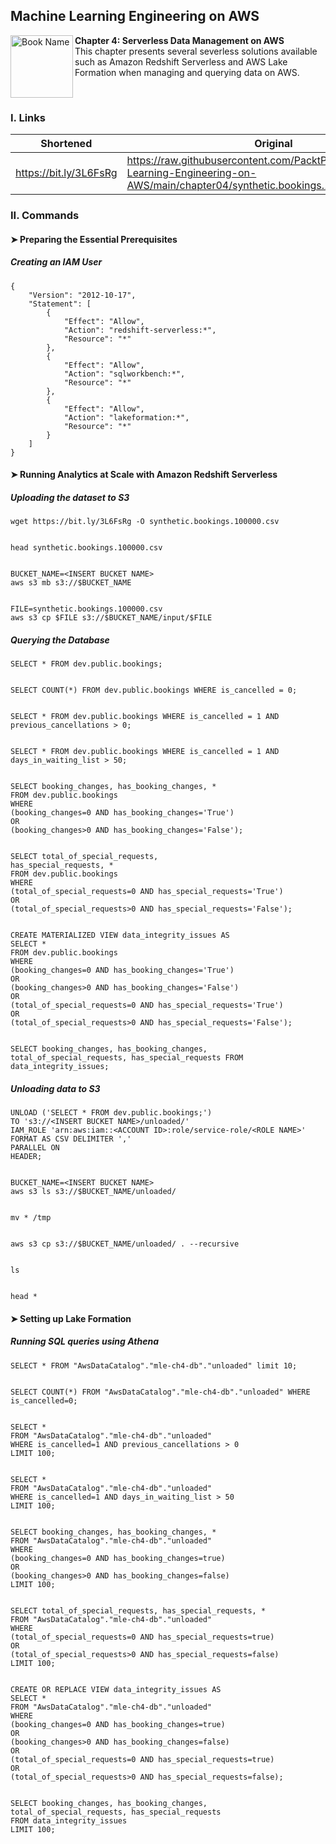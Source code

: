 ## Machine Learning Engineering on AWS

<a href="https://www.packtpub.com/product/machine-learning-engineering-on-aws/9781803247595"><img src="https://static.packt-cdn.com/products/9781803247595/cover/smaller" alt="Book Name" height="100px" align="left"></a>

**Chapter 4: Serverless Data Management on AWS** <br />
This chapter presents several severless solutions available such as Amazon Redshift Serverless and AWS Lake Formation when managing and querying data on AWS.

<br />

### I. Links

| Shortened              | Original                                                                                                                           |
|------------------------|------------------------------------------------------------------------------------------------------------------------------------|
| https://bit.ly/3L6FsRg | https://raw.githubusercontent.com/PacktPublishing/Machine-Learning-Engineering-on-AWS/main/chapter04/synthetic.bookings.100000.csv |

### II. Commands

#### ➤ Preparing the Essential Prerequisites

##### Creating an IAM User

```
{
    "Version": "2012-10-17", 
    "Statement": [
        {
            "Effect": "Allow",
            "Action": "redshift-serverless:*",
            "Resource": "*"
        },
        {
            "Effect": "Allow",
            "Action": "sqlworkbench:*",
            "Resource": "*"
        },
        {
            "Effect": "Allow",
            "Action": "lakeformation:*", 
            "Resource": "*"
        } 
    ]
}
```

#### ➤ Running Analytics at Scale with Amazon Redshift Serverless

##### Uploading the dataset to S3

```
wget https://bit.ly/3L6FsRg -O synthetic.bookings.100000.csv


head synthetic.bookings.100000.csv


BUCKET_NAME=<INSERT BUCKET NAME>
aws s3 mb s3://$BUCKET_NAME


FILE=synthetic.bookings.100000.csv
aws s3 cp $FILE s3://$BUCKET_NAME/input/$FILE
```



##### Querying the Database

```
SELECT * FROM dev.public.bookings;


SELECT COUNT(*) FROM dev.public.bookings WHERE is_cancelled = 0;


SELECT * FROM dev.public.bookings WHERE is_cancelled = 1 AND previous_cancellations > 0;


SELECT * FROM dev.public.bookings WHERE is_cancelled = 1 AND days_in_waiting_list > 50;


SELECT booking_changes, has_booking_changes, *
FROM dev.public.bookings
WHERE
(booking_changes=0 AND has_booking_changes='True')
OR
(booking_changes>0 AND has_booking_changes='False');


SELECT total_of_special_requests,
has_special_requests, *
FROM dev.public.bookings
WHERE
(total_of_special_requests=0 AND has_special_requests='True')
OR
(total_of_special_requests>0 AND has_special_requests='False');


CREATE MATERIALIZED VIEW data_integrity_issues AS
SELECT *
FROM dev.public.bookings
WHERE
(booking_changes=0 AND has_booking_changes='True') 
OR
(booking_changes>0 AND has_booking_changes='False')
OR
(total_of_special_requests=0 AND has_special_requests='True')
OR
(total_of_special_requests>0 AND has_special_requests='False');


SELECT booking_changes, has_booking_changes,
total_of_special_requests, has_special_requests FROM
data_integrity_issues;
```

##### Unloading data to S3

```
UNLOAD ('SELECT * FROM dev.public.bookings;') 
TO 's3://<INSERT BUCKET NAME>/unloaded/'
IAM_ROLE 'arn:aws:iam::<ACCOUNT ID>:role/service-role/<ROLE NAME>'
FORMAT AS CSV DELIMITER ',' 
PARALLEL ON
HEADER;


BUCKET_NAME=<INSERT BUCKET NAME>
aws s3 ls s3://$BUCKET_NAME/unloaded/


mv * /tmp


aws s3 cp s3://$BUCKET_NAME/unloaded/ . --recursive


ls


head *
```

#### ➤ Setting up Lake Formation

##### Running SQL queries using Athena

```
SELECT * FROM "AwsDataCatalog"."mle-ch4-db"."unloaded" limit 10;


SELECT COUNT(*) FROM "AwsDataCatalog"."mle-ch4-db"."unloaded" WHERE is_cancelled=0;


SELECT * 
FROM "AwsDataCatalog"."mle-ch4-db"."unloaded" 
WHERE is_cancelled=1 AND previous_cancellations > 0 
LIMIT 100;


SELECT * 
FROM "AwsDataCatalog"."mle-ch4-db"."unloaded" 
WHERE is_cancelled=1 AND days_in_waiting_list > 50 
LIMIT 100;


SELECT booking_changes, has_booking_changes, * 
FROM "AwsDataCatalog"."mle-ch4-db"."unloaded" 
WHERE 
(booking_changes=0 AND has_booking_changes=true) 
OR 
(booking_changes>0 AND has_booking_changes=false)
LIMIT 100;


SELECT total_of_special_requests, has_special_requests, *  
FROM "AwsDataCatalog"."mle-ch4-db"."unloaded" 
WHERE 
(total_of_special_requests=0 AND has_special_requests=true) 
OR 
(total_of_special_requests>0 AND has_special_requests=false)
LIMIT 100;


CREATE OR REPLACE VIEW data_integrity_issues AS
SELECT * 
FROM "AwsDataCatalog"."mle-ch4-db"."unloaded" 
WHERE
(booking_changes=0 AND has_booking_changes=true) 
OR 
(booking_changes>0 AND has_booking_changes=false)
OR
(total_of_special_requests=0 AND has_special_requests=true) 
OR 
(total_of_special_requests>0 AND has_special_requests=false);


SELECT booking_changes, has_booking_changes, 
total_of_special_requests, has_special_requests 
FROM data_integrity_issues 
LIMIT 100;
```
